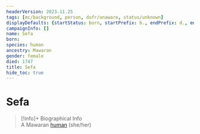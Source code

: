 ```yaml
---
headerVersion: 2023.11.25
tags: [mc/background, person, dufr/unaware, status/unknown]
displayDefaults: {startStatus: born, startPrefix: b., endPrefix: d., endStatus: died}
campaignInfo: []
name: Sefa
born:
species: human
ancestry: Mawaran
gender: female
died: 1747
title: Sefa
hide_toc: true
---
```

# Sefa
>[!info]+ Biographical Info  
> A Mawaran [human](<../../species/humans/humans.md>) (she/her)  
> 

